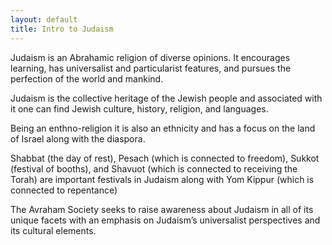 ```yaml
---
layout: default
title: Intro to Judaism
---
```


Judaism is an Abrahamic religion of diverse opinions. It encourages learning, has universalist and particularist features, and pursues the perfection of the world and mankind.

Judaism is the collective heritage of the Jewish people and associated with it one can find Jewish culture, history, religion, and languages.

Being an enthno-religion it is also an ethnicity and has a focus on the land of Israel along with the diaspora.

Shabbat (the day of rest), Pesach (which is connected to freedom), Sukkot (festival of booths), and Shavuot (which is connected to receiving the Torah) are important festivals in Judaism along with Yom Kippur (which is connected to repentance)

The Avraham Society seeks to raise awareness about Judaism in all of its unique facets with an emphasis on Judaism’s universalist perspectives and its cultural elements.
